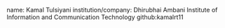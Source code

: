 name: Kamal Tulsiyani
institution/company: Dhirubhai Ambani Institute of Information and Communication Technology
github:kamalrt11
